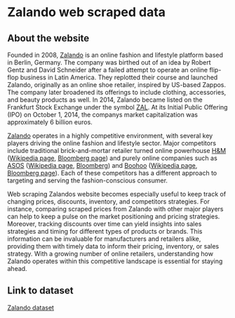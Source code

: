 # Zalando web scraped data 

## About the website

Founded in 2008, [Zalando](https://www.zalando.com/) is an online fashion and lifestyle platform based in Berlin, Germany. The company was birthed out of an idea by Robert Gentz and David Schneider after a failed attempt to operate an online flip-flop business in Latin America. They replotted their course and launched Zalando, originally as an online shoe retailer, inspired by US-based Zappos. The company later broadened its offerings to include clothing, accessories, and beauty products as well. In 2014, Zalando became listed on the Frankfurt Stock Exchange under the symbol [ZAL](https://www.bloomberg.com/quote/ZAL:GR). At its Initial Public Offering (IPO) on October 1, 2014, the companys market capitalization was approximately 6 billion euros.

[Zalando](https://www.zalando.com/) operates in a highly competitive environment, with several key players driving the online fashion and lifestyle sector. Major competitors include traditional brick-and-mortar retailer turned online powerhouse [H&M](https://www2.hm.com/en_us/index.html) ([Wikipedia page](https://en.wikipedia.org/wiki/H%26M), [Bloomberg page](https://www.bloomberg.com/quote/HMB:SS)) and purely online companies such as [ASOS](https://www.asos.com/) ([Wikipedia page](https://en.wikipedia.org/wiki/ASOS_(company)), [Bloomberg](https://www.bloomberg.com/quote/ASC:LN)) and [Boohoo](https://www.boohoo.com/) ([Wikipedia page](https://en.wikipedia.org/wiki/Boohoo.com), [Bloomberg page](https://www.bloomberg.com/quote/BOO:LN)). Each of these competitors has a different approach to targeting and serving the fashion-conscious consumer. 

Web scraping Zalandos website becomes especially useful to keep track of changing prices, discounts, inventory, and competitors strategies. For instance, comparing scraped prices from Zalando with other major players can help to keep a pulse on the market positioning and pricing strategies. Moreover, tracking discounts over time can yield insights into sales strategies and timing for different types of products or brands. This information can be invaluable for manufacturers and retailers alike, providing them with timely data to inform their pricing, inventory, or sales strategy. With a growing number of online retailers, understanding how Zalando operates within this competitive landscape is essential for staying ahead.


## Link to **dataset**

[Zalando dataset](https://www.databoutique.com/buy-data-list-subset/Zalando%20web%20scraped%20data/r/rec4rdDI4uvWpeoeT)
